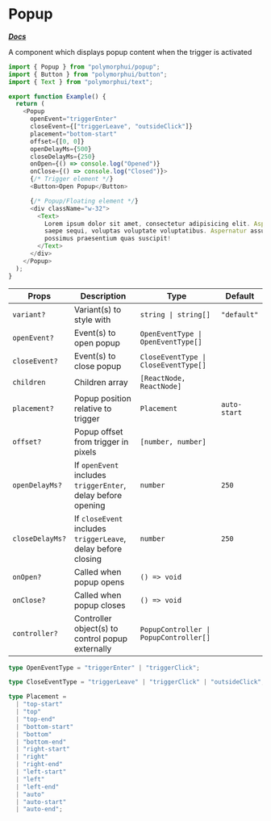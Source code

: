# Popup

[**_Docs_**](../README.md)

A component which displays popup content when the trigger is activated

```typescript jsx
import { Popup } from "polymorphui/popup";
import { Button } from "polymorphui/button";
import { Text } from "polymorphui/text";

export function Example() {
  return (
    <Popup
      openEvent="triggerEnter"
      closeEvent={["triggerLeave", "outsideClick"]}
      placement="bottom-start"
      offset={[0, 0]}
      openDelayMs={500}
      closeDelayMs={250}
      onOpen={() => console.log("Opened")}
      onClose={() => console.log("Closed")}>
      {/* Trigger element */}
      <Button>Open Popup</Button>

      {/* Popup/Floating element */}
      <div className="w-32">
        <Text>
          Lorem ipsum dolor sit amet, consectetur adipisicing elit. Aspernatur ducimus incidunt minus nam quod rerum
          saepe sequi, voluptas voluptate voluptatibus. Aspernatur assumenda consectetur debitis dolorem inventore
          possimus praesentium quas suscipit!
        </Text>
      </div>
    </Popup>
  );
}
```

| Props           | Description                                                   | Type                                   | Default      |
|-----------------|---------------------------------------------------------------|----------------------------------------|--------------|
| `variant?`      | Variant(s) to style with                                      | `string \| string[]`                   | `"default"`  |
| `openEvent?`    | Event(s) to open popup                                        | `OpenEventType \| OpenEventType[]`     |              |
| `closeEvent?`   | Event(s) to close popup                                       | `CloseEventType \| CloseEventType[]`   |              |
| `children`      | Children array                                                | `[ReactNode, ReactNode]`               |              |
| `placement?`    | Popup position relative to trigger                            | `Placement`                            | `auto-start` |
| `offset?`       | Popup offset from trigger in pixels                           | `[number, number]`                     |              |
| `openDelayMs?`  | If `openEvent` includes `triggerEnter`, delay before opening  | `number`                               | `250`        |
| `closeDelayMs?` | If `closeEvent` includes `triggerLeave`, delay before closing | `number`                               | `250`        |
| `onOpen?`       | Called when popup opens                                       | `() => void`                           |              |
| `onClose?`      | Called when popup closes                                      | `() => void`                           |              |
| `controller?`   | Controller object(s) to control popup externally              | `PopupController \| PopupController[]` |              |

```typescript
type OpenEventType = "triggerEnter" | "triggerClick";

type CloseEventType = "triggerLeave" | "triggerClick" | "outsideClick";

type Placement =
  | "top-start"
  | "top"
  | "top-end"
  | "bottom-start"
  | "bottom"
  | "bottom-end"
  | "right-start"
  | "right"
  | "right-end"
  | "left-start"
  | "left"
  | "left-end"
  | "auto"
  | "auto-start"
  | "auto-end";
```
